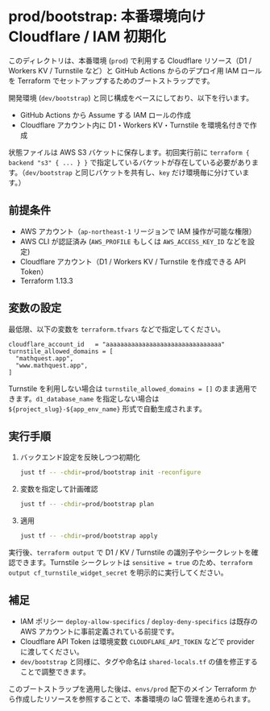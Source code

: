 # prod/bootstrap: 本番環境向け Cloudflare / IAM 初期化

このディレクトリは、本番環境 (`prod`) で利用する Cloudflare リソース（D1 / Workers KV / Turnstile など）と GitHub Actions からのデプロイ用 IAM ロールを Terraform でセットアップするためのブートストラップです。

開発環境 (`dev/bootstrap`) と同じ構成をベースにしており、以下を行います。

- GitHub Actions から Assume する IAM ロールの作成
- Cloudflare アカウント内に D1・Workers KV・Turnstile を環境名付きで作成

状態ファイルは AWS S3 バケットに保存します。初回実行前に `terraform { backend "s3" { ... } }` で指定しているバケットが存在している必要があります。（`dev/bootstrap` と同じバケットを共有し、`key` だけ環境毎に分けています。）

## 前提条件

- AWS アカウント（`ap-northeast-1` リージョンで IAM 操作が可能な権限）
- AWS CLI が認証済み (`AWS_PROFILE` もしくは `AWS_ACCESS_KEY_ID` などを設定)
- Cloudflare アカウント（D1 / Workers KV / Turnstile を作成できる API Token）
- Terraform 1.13.3

## 変数の設定

最低限、以下の変数を `terraform.tfvars` などで指定してください。

```hcl
cloudflare_account_id   = "aaaaaaaaaaaaaaaaaaaaaaaaaaaaaaaa"
turnstile_allowed_domains = [
  "mathquest.app",
  "www.mathquest.app",
]
```

Turnstile を利用しない場合は `turnstile_allowed_domains = []` のまま適用できます。`d1_database_name` を指定しない場合は `${project_slug}-${app_env_name}` 形式で自動生成されます。

## 実行手順

1. バックエンド設定を反映しつつ初期化

   ```sh
   just tf -- -chdir=prod/bootstrap init -reconfigure
   ```

2. 変数を指定して計画確認

   ```sh
   just tf -- -chdir=prod/bootstrap plan
   ```

3. 適用

   ```sh
   just tf -- -chdir=prod/bootstrap apply
   ```

実行後、`terraform output` で D1 / KV / Turnstile の識別子やシークレットを確認できます。Turnstile シークレットは `sensitive = true` のため、`terraform output cf_turnstile_widget_secret` を明示的に実行してください。

## 補足

- IAM ポリシー `deploy-allow-specifics` / `deploy-deny-specifics` は既存の AWS アカウントに事前定義されている前提です。
- Cloudflare API Token は環境変数 `CLOUDFLARE_API_TOKEN` などで provider に渡してください。
- `dev/bootstrap` と同様に、タグや命名は `shared-locals.tf` の値を修正することで調整できます。

このブートストラップを適用した後は、`envs/prod` 配下のメイン Terraform から作成したリソースを参照することで、本番環境の IaC 管理を進められます。

